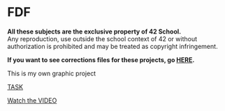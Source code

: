 # FDF

__All these subjects are the exclusive property of 42 School.__<br />
Any reproduction, use outside the school context of 42 or without authorization is prohibited and may be treated as copyright infringement.

__If you want to see corrections files for these projects, go [HERE](https://github.com/Binary-Hackers/42_Corrections).__

This is my own graphic project

[TASK](https://github.com/BenjaminSouchet/42_Subjects/blob/master/00_Projects/03_Graphic/fdf.pdf)

[Watch the VIDEO](https://youtu.be/JH1Z8gzZNos)
